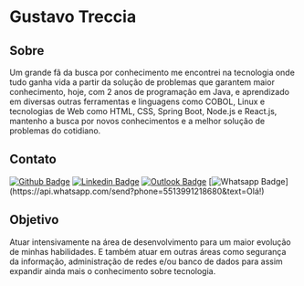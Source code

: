 # Gustavo Treccia 

## Sobre

Um grande fã da busca por conhecimento me encontrei na tecnologia onde tudo ganha vida a partir da solução de problemas que garantem maior conhecimento, hoje, com 2 anos de programação em Java, e aprendizado em diversas outras ferramentas e linguagens como COBOL, Linux e tecnologias de Web como HTML, CSS, Spring Boot, Node.js e React.js, mantenho a busca por novos conhecimentos e a melhor solução de problemas do cotidiano.

## Contato

[![Github Badge](https://img.shields.io/badge/-Github-000?style=flat-square&logo=Github&logoColor=white&link=https://github.com/GustavoTreccia)](https://github.com/GustavoTreccia)
[![Linkedin Badge](https://img.shields.io/badge/-LinkedIn-blue?style=flat-square&logo=Linkedin&logoColor=white&link=https://www.linkedin.com/in/gustavotrecciaguirado/)](https://www.linkedin.com/in/gustavotrecciaguirado/)
[![Outlook Badge](https://img.shields.io/badge/-MicrosoftOutlook-0078D4?style=flat-square&logo=Microsoft-Outlook&logoColor=white&link=mailto:g.treccia@outlook.com)](mailto:"g.treccia@outlook.com")
[![Whatsapp Badge](https://img.shields.io/badge/-Whatsapp-4CA143?style=flat-square&labelColor=4CA143&logo=whatsapp&logoColor=white&link=https://api.whatsapp.com/send?phone=5513991218680&text=Olá!)](https://api.whatsapp.com/send?phone=5513991218680&text=Olá!)

## Objetivo

Atuar intensivamente na área de desenvolvimento para um maior evolução de minhas habilidades. E também atuar em outras áreas como segurança da informação, administração de redes e/ou banco de dados para assim expandir ainda mais o conhecimento sobre tecnologia.




<!--
**GustavoTreccia/GustavoTreccia** is a ✨ _special_ ✨ repository because its `README.md` (this file) appears on your GitHub profile.

Here are some ideas to get you started:

- 🔭 I’m currently working on ...
- 🌱 I’m currently learning ...
- 👯 I’m looking to collaborate on ...
- 🤔 I’m looking for help with ...
- 💬 Ask me about ...
- 📫 How to reach me: ...
- 😄 Pronouns: ...
- ⚡ Fun fact: ...
-->
